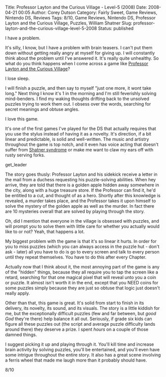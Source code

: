Title: Professor Layton and the Curious Village - Level-5 (2008)
Date: 2008-04-21 00:05
Author: Corey Dutson
Category: Fairly Sweet, Game Reviews, Nintendo DS, Reviews
Tags: 8/10, Game Reviews, Nintendo DS, Professor Layton and the Curious Village, Puzzles, William Shatner
Slug: professor-layton-and-the-curious-village-level-5-2008
Status: published

I have a problem.

It's silly, I know, but I have a problem with brain teasers. I can't put
them down without getting really angry at myself for giving up. I will
constantly think about the problem until I've answered it. It's really
quite unhealthy. So what do you think happens when I come across a game
like [Professor Layton and the Curious
Village](http://en.wikipedia.org/wiki/Professor_Layton_and_the_Curious_Village "Wikipedia: Professor Layton and the Curious Village")?

I lose sleep.

I will finish a puzzle, and then say to myself "just one more, it wont
take long." Next thing I know it's 1 in the morning and I'm still
feverishly solving mind-benders. I find my waking thoughts drifting back
to the unsolved puzzles trying to work them out. I obsess over the
words, searching for secret meanings and obtuse angles.

I love this game.

It's one of the first games I've played for the DS that actually
requires that you use the stylus instead of having it as a novelty. It's
direction, if a bit linear and predictable, is solid and well-written.
The music and artistry throughout the game is top notch, and it even has
voice acting that doesn't suffer from [Shatner
syndrome](http://www.urbandictionary.com/define.php?term=Shatner+syndrome&defid=2483582 "Urban Dictionary: Shatner Syndrome")
or make me want to claw my ears off with rusty serving forks.

get\_leader

The story goes thusly: Professor Layton and his sidekick receive a
letter in the mail from a duchess requesting his puzzle-solving
abilities. When hey arrive, they are told that there is a golden apple
hidden away somewhere in the city, along with a huge treasure store. If
the Professor can find it, he'd be entitled to a cut, and thought of as
a hero. Shortly after this knowledge is revealed, a murder takes place,
and the Professor takes it upon himself to solve the mystery of the
golden apple as well as the murder. In fact there are 10 mysteries
overall that are solved by playing through the story.

Oh, did I mention that everyone in the village is obsessed with puzzles,
and will prompt you to solve them with little care for whether you
actually would like to or not? Yeah, that happens a lot.

My biggest problem with the game is that it's so linear it hurts. In
order for you to miss puzzles (which you can always access in the puzzle
hut - don't ask - later) all you have to do is go to every screen and
talk to every person until they repeat themselves. You have to do this
after every Chapter.

Actually now that I think about it, the most annoying part of the game
is any of the "hidden" things, because they all require you to tap the
screen like a retard, searching for that one magical pixel that will
reveal unto you a coin or puzzle. It almost isn't worth it in the end,
except that you NEED coins for some puzzles simply because they are just
so obtuse that logic just doesn't really apply.

Other than that, this game is great. It's solid from start to finish in
its delivery, its novelty, its sound, and its visuals. The story is a
little kiddish for me, but the exceptionally difficult puzzles (few and
far between, but *good God* they're there) help balance it all out.
Seriously, if grade six kids can figure all these puzzles out (the
script and average puzzle difficulty lands around there) they deserve a
prize. I spent *hours* on a couple of those damned things.

I suggest picking it up and playing through it. You'll kill time and
increase brain activity by solving puzzles, you'll be entertained, and
you'll even have some intrigue throughout the entire story. It also has
a great scene involving a ferris wheel that made me laugh more than it
probably should have.

8/10
